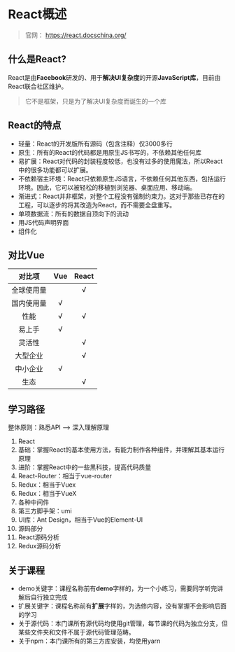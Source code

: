 # React概述

> 官网： https://react.docschina.org/

## 什么是React?

React是由**Facebook**研发的、用于**解决UI复杂度**的开源**JavaScript库**，目前由React联合社区维护。

> 它不是框架，只是为了解决UI复杂度而诞生的一个库

## React的特点

- 轻量：React的开发版所有源码（包含注释）仅3000多行
- 原生：所有的React的代码都是用原生JS书写的，不依赖其他任何库
- 易扩展：React对代码的封装程度较低，也没有过多的使用魔法，所以React中的很多功能都可以扩展。
- 不依赖宿主环境：React只依赖原生JS语言，不依赖任何其他东西，包括运行环境。因此，它可以被轻松的移植到浏览器、桌面应用、移动端。
- 渐进式：React并非框架，对整个工程没有强制约束力。这对于那些已存在的工程，可以逐步的将其改造为React，而不需要全盘重写。
- 单项数据流：所有的数据自顶向下的流动
- 用JS代码声明界面
- 组件化

## 对比Vue

|   对比项    |   Vue   |  React  |
| :---------: | :-----: | :-----: |
| 全球使用量   |        |    √     |
| 国内使用量   |   √    |          |
|     性能    |    √    |    √    |
|    易上手   |    √    |         |
|   灵活性    |         |    √    |
|  大型企业   |         |    √    |
|  中小企业   |   √     |         |
|    生态     |         |   √     |

## 学习路径

整体原则：熟悉API --> 深入理解原理

1. React
  1. 基础：掌握React的基本使用方法，有能力制作各种组件，并理解其基本运行原理
  2. 进阶：掌握React中的一些黑科技，提高代码质量
2. React-Router：相当于vue-router
3. Redux：相当于Vuex
  1. Redux：相当于VueX
  2. 各种中间件
4. 第三方脚手架：umi
5. UI库：Ant Design，相当于Vue的Element-UI
6. 源码部分
  1. React源码分析
  2. Redux源码分析


## 关于课程

- demo关键字：课程名称前有**demo**字样的，为一个小练习，需要同学听完讲解后自行独立完成
- 扩展关键字：课程名称前有**扩展**字样的，为选修内容，没有掌握不会影响后面的学习
- 关于源代码：本门课所有源代码均使用git管理，每节课的代码为独立分支，但某些文件夹和文件不属于源代码管理范畴。
- 关于npm：本门课所有的第三方库安装，均使用yarn